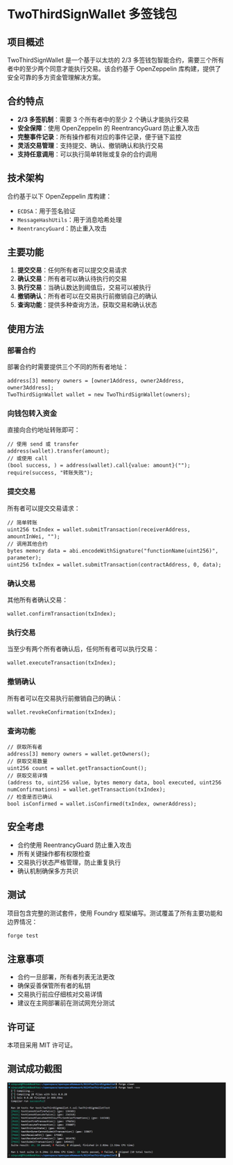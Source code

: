# TwoThirdSignWallet 多签钱包

## 项目概述

TwoThirdSignWallet 是一个基于以太坊的 2/3 多签钱包智能合约，需要三个所有者中的至少两个同意才能执行交易。该合约基于 OpenZeppelin 库构建，提供了安全可靠的多方资金管理解决方案。

## 合约特点

- **2/3 多签机制**：需要 3 个所有者中的至少 2 个确认才能执行交易
- **安全保障**：使用 OpenZeppelin 的 ReentrancyGuard 防止重入攻击
- **完整事件记录**：所有操作都有对应的事件记录，便于链下监控
- **灵活交易管理**：支持提交、确认、撤销确认和执行交易
- **支持任意调用**：可以执行简单转账或复杂的合约调用

## 技术架构

合约基于以下 OpenZeppelin 库构建：

- `ECDSA`：用于签名验证
- `MessageHashUtils`：用于消息哈希处理
- `ReentrancyGuard`：防止重入攻击

## 主要功能

1. **提交交易**：任何所有者可以提交交易请求
2. **确认交易**：所有者可以确认待执行的交易
3. **执行交易**：当确认数达到阈值后，交易可以被执行
4. **撤销确认**：所有者可以在交易执行前撤销自己的确认
5. **查询功能**：提供多种查询方法，获取交易和确认状态

## 使用方法

### 部署合约

部署合约时需要提供三个不同的所有者地址：
```solidity
address[3] memory owners = [owner1Address, owner2Address, owner3Address];
TwoThirdSignWallet wallet = new TwoThirdSignWallet(owners);
```
### 向钱包转入资金

直接向合约地址转账即可：
```solidity
// 使用 send 或 transfer
address(wallet).transfer(amount);
// 或使用 call
(bool success, ) = address(wallet).call{value: amount}("");
require(success, "转账失败");
```
### 提交交易

所有者可以提交交易请求：
```solidity
// 简单转账
uint256 txIndex = wallet.submitTransaction(receiverAddress, amountInWei, "");
// 调用其他合约
bytes memory data = abi.encodeWithSignature("functionName(uint256)", parameter);
uint256 txIndex = wallet.submitTransaction(contractAddress, 0, data);
```
### 确认交易

其他所有者确认交易：
```solidity
wallet.confirmTransaction(txIndex);
```
### 执行交易

当至少有两个所有者确认后，任何所有者可以执行交易：
```solidity
wallet.executeTransaction(txIndex);
```
### 撤销确认

所有者可以在交易执行前撤销自己的确认：
```solidity
wallet.revokeConfirmation(txIndex);
```
### 查询功能
```solidity
// 获取所有者
address[3] memory owners = wallet.getOwners();
// 获取交易数量
uint256 count = wallet.getTransactionCount();
// 获取交易详情
(address to, uint256 value, bytes memory data, bool executed, uint256 numConfirmations) = wallet.getTransaction(txIndex);
// 检查是否已确认
bool isConfirmed = wallet.isConfirmed(txIndex, ownerAddress);
```
## 安全考虑

- 合约使用 ReentrancyGuard 防止重入攻击
- 所有关键操作都有权限检查
- 交易执行状态严格管理，防止重复执行
- 确认机制确保多方共识

## 测试

项目包含完整的测试套件，使用 Foundry 框架编写。测试覆盖了所有主要功能和边界情况：
```bash
forge test
```
## 注意事项

- 合约一旦部署，所有者列表无法更改
- 确保妥善保管所有者的私钥
- 交易执行前应仔细核对交易详情
- 建议在主网部署前在测试网充分测试

## 许可证

本项目采用 MIT 许可证。

## 测试成功截图
![图片](imgs/测试成功截图0224.png)
